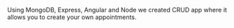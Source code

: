 Using MongoDB, Express, Angular and Node we created CRUD app where it allows you to create your own appointments.
